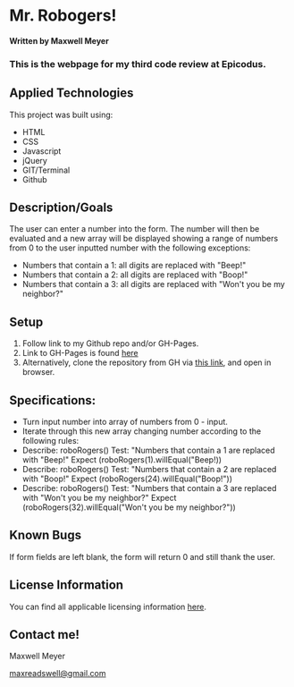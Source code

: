 # Mr. Robogers!

#### Written by Maxwell Meyer

### This is the webpage for my third code review at Epicodus. 


## Applied Technologies

This project was built using:

* HTML
* CSS
* Javascript
* jQuery
* GIT/Terminal
* Github


## Description/Goals


The user can enter a number into the form.  The number will then be evaluated and a new array will be displayed showing a range of numbers from 0 to the user inputted number with the following exceptions: 
* Numbers that contain a 1: all digits are replaced with "Beep!"
* Numbers that contain a 2: all digits are replaced with "Boop!"
* Numbers that contain a 3: all digits are replaced with "Won't you be my neighbor?"


## Setup


1. Follow link to my Github repo and/or GH-Pages.
2. Link to GH-Pages is found [here](https://maxwellmeyer.github.io/RoboRogers/)
3. Alternatively, clone the repository from GH via [this link](https://github.com/MaxwellMeyer/codereview3.git), and open in browser.

## Specifications: 
* Turn input number into array of numbers from 0 - input.
* Iterate through this new array changing number according to the following rules:
* Describe: roboRogers()
  Test: "Numbers that contain a 1 are replaced with "Beep!"
  Expect (roboRogers(1).willEqual("Beep!))
* Describe: roboRogers()
  Test: "Numbers that contain a 2 are replaced with "Boop!"
  Expect (roboRogers(24).willEqual("Boop!"))
* Describe: roboRogers()
  Test: "Numbers that contain a 3 are replaced with "Won't you be my neighbor?"
  Expect (roboRogers(32).willEqual("Won't you be my neighbor?"))


## Known Bugs


If form fields are left blank, the form will return 0 and still thank the user.

## License Information


You can find all applicable licensing information [here](https://opensource.org/licenses/MIT).


## Contact me!

Maxwell Meyer

maxreadswell@gmail.com